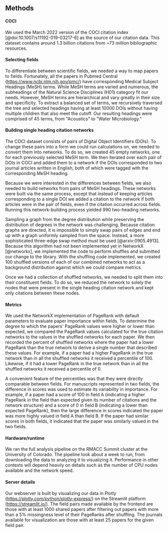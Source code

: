 ## Methods

#### COCI
We used the March 2022 version of the COCI citation index [@doi:10.1007/s11192-019-03217-6] as the source of our citation data.
This dataset contains around 1.3 billion citations from ~73 million bibliographic resources.

#### Selecting fields
To differentiate between scientific fields, we needed a way to map papers to fields.
Fortunately, all the papers in Pubmed Central (https://www.ncbi.nlm.nih.gov/pmc/) have corresponding Medical Subject Headings (MeSH) terms.
While MeSH terms are varied and numerous, the subheadings of the Natural Science Disciplines (H01) category fit our needs.
However, MeSH terms are hierarchical and vary greatly in their size and specificity.
To extract a balanced set of terms, we recursively traversed the tree and selected headings having at least 10000 DOIs without having multiple children that also meet the cutoff.
Our resulting headings were comprised of 45 terms, from "Acoustics" to "Water Microbiology."

#### Building single heading citation networks
The COCI dataset consists of pairs of Digital Object Identifiers (DOIs).
To change these pairs into a form we could run calculations on, we needed to convert them into networks.
To do so, we created 45 empty networks, one for each previously selected MeSH term.
We then iterated over each pair of DOIs in COCI and added them to a network if the DOIs corresponded to two journal articles written in English, both of which were tagged with the corresponding MeSH heading.


Because we were interested in the differences between fields, we also needed to build networks from pairs of MeSH headings.
These networks were built via the same process, except that instead of keeping articles corresponding to a single DOI we added a citation to the network if both articles were in the pair of fields, even if the citation occurred across fields.
Running this network-building process yielded 990 two-heading networks.

Sampling a graph from the degree distribution while preserving the distribution of degrees in the network was challenging.
Because citation graphs are directed, it is impossible to simply swap pairs of edges and end up with a graph uniformly sampled from the space.
Instead, a more sophisticated three-edge swap method must be used [@arxiv:0905.4913].
Because this algorithm had not been implemented yet in NetworkX [@networkx], we implemented the code to perform shuffles and submitted our change to the library. <!-- DO YOU WANT TO CITE THE PULL REQUEST HERE VIA URL? -->
With the shuffling code implemented, we created 100 shuffled versions of each of our combined networks to act as a background distribution against which we could compare metrics.

Once we had a collection of shuffled networks, we needed to split them into their constituent fields.
To do so, we reduced the network to solely the nodes that were present in the single heading citation network and kept only citations between these nodes.

#### Metrics

We used the NetworkX implementation of PageRank with default parameters to evaluate paper importance within fields.
To determine the degree to which the papers' PageRank values were higher or lower than expected, we compared the PageRank values calculated for the true citation networks to the values in the shuffled networks for each paper.
We then recorded the percent of shuffled networks where the paper had a lower PageRank than the true network to derive a single number that described these values.
For example, if a paper had a higher PageRank in the true network than in all the shuffled networks it received a percentile of 100.
Likewise, if it had a lower PageRank in the true network than in all the shuffled networks it received a percentile of 0.


A convenient feature of the percentiles was that they were directly comparable between fields.
For manuscripts represented in two fields, the difference in scores was used to estimate its variability in importance.
For example, if a paper had a score of 100 in field A (indicating a higher PageRank in the field than expected given its number of citations and the network structure) and a score of 0 in field B (indicating a lower than expected PageRank), then the large difference in scores indicated the paper was more highly valued in field A than field B.
If the paper had similar scores in both fields, it indicated that the paper was similarly valued in the two fields.

#### Hardware/runtime

We ran the full analysis pipeline on the RMACC Summit cluster at the University of Colorado.
The pipeline took about a week to run, from downloading the data to analyzing it to visualizing it.
Performance in other contexts will depend heavily on details such as the number of CPU nodes available and the network speed.

#### Server details

Our webserver is built by visualizing our data in Plotly (https://plotly.com/python/plotly-express/) on the Streamlit platform (https://streamlit.io/).
The field pairs made available by the frontend are those with at least 1000 shared papers after filtering out papers with more than a 5% missingness level of their PageRanks after shuffling.
The journals available for visualization are those with at least 25 papers for the given field pair.
